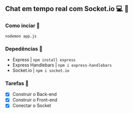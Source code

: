 ##  Chat em tempo real com Socket.io :computer: :speech_balloon:
### Como inciar :hammer:
``` nodemon app.js ```
### Depedências :file_folder:
- Express | ``` npm install express ```
- Express Handlebars | ``` npm i express-handlebars ```
- Socket.io | ``` npm i socket.io ```
### Tarefas :bookmark_tabs:
- [x] Construir o Back-end
- [x] Construir o Front-end
- [x] Conectar o Socket
